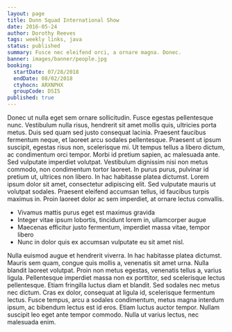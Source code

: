 ```yaml
---
layout: page
title: Dunn Squad International Show
date: 2016-05-24
author: Dorothy Reeves
tags: weekly links, java
status: published
summary: Fusce nec eleifend orci, a ornare magna. Donec.
banner: images/banner/people.jpg
booking:
  startDate: 07/28/2018
  endDate: 08/02/2018
  ctyhocn: ARXNPHX
  groupCode: DSIS
published: true
---
```

Donec ut nulla eget sem ornare sollicitudin. Fusce egestas pellentesque nunc. Vestibulum nulla risus, hendrerit sit amet mollis quis, ultricies porta metus. Duis sed quam sed justo consequat lacinia. Praesent faucibus fermentum neque, et laoreet arcu sodales pellentesque. Praesent ut ipsum suscipit, egestas risus non, scelerisque mi. Ut tempus tellus a libero dictum, ac condimentum orci tempor. Morbi id pretium sapien, ac malesuada ante. Sed vulputate imperdiet volutpat. Vestibulum dignissim nisi non metus commodo, non condimentum tortor laoreet. In purus purus, pulvinar id pretium ut, ultrices non libero. In hac habitasse platea dictumst. Lorem ipsum dolor sit amet, consectetur adipiscing elit. Sed vulputate mauris ut volutpat sodales. Praesent eleifend accumsan tellus, id faucibus turpis maximus in. Proin laoreet dolor ac sem imperdiet, at ornare lectus convallis.

* Vivamus mattis purus eget est maximus gravida
* Integer vitae ipsum lobortis, tincidunt lorem in, ullamcorper augue
* Maecenas efficitur justo fermentum, imperdiet massa vitae, tempor libero
* Nunc in dolor quis ex accumsan vulputate eu sit amet nisl.

Nulla euismod augue et hendrerit viverra. In hac habitasse platea dictumst. Mauris sem quam, congue quis mollis a, venenatis sit amet urna. Nulla blandit laoreet volutpat. Proin non metus egestas, venenatis tellus a, varius ligula. Pellentesque imperdiet massa non ex porttitor, sed scelerisque lectus pellentesque. Etiam fringilla luctus diam et blandit. Sed sodales nec metus nec dictum. Cras ex dolor, consequat at ligula id, scelerisque fermentum lectus. Fusce tempus, arcu a sodales condimentum, metus magna interdum ipsum, ac bibendum lectus est id eros. Etiam luctus auctor tempor. Nullam suscipit leo eget ante tempor commodo. Nulla ut varius lectus, nec malesuada enim.
